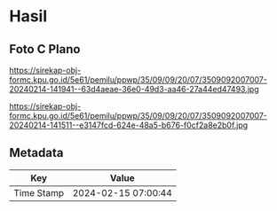 # Hasil

## Foto C Plano

https://sirekap-obj-formc.kpu.go.id/5e61/pemilu/ppwp/35/09/09/20/07/3509092007007-20240214-141941--63d4aeae-36e0-49d3-aa46-27a44ed47493.jpg

https://sirekap-obj-formc.kpu.go.id/5e61/pemilu/ppwp/35/09/09/20/07/3509092007007-20240214-141511--e3147fcd-624e-48a5-b676-f0cf2a8e2b0f.jpg


## Metadata

| Key        | Value               |
| ---------- | ------------------- |
| Time Stamp | 2024-02-15 07:00:44 |



